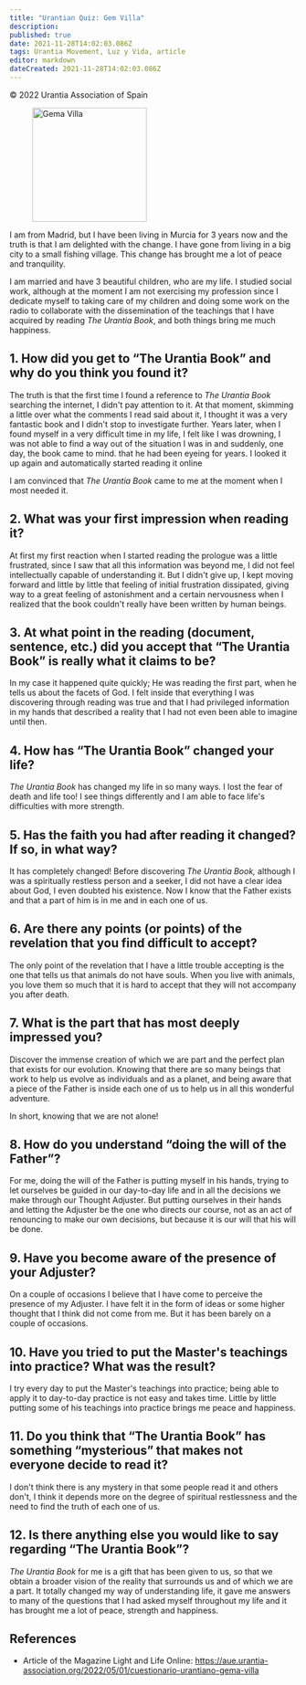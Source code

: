 ```yaml
---
title: "Urantian Quiz: Gem Villa"
description: 
published: true
date: 2021-11-28T14:02:03.086Z
tags: Urantia Movement, Luz y Vida, article
editor: markdown
dateCreated: 2021-11-28T14:02:03.086Z
---
```


<p class="v-card v-sheet theme--light gray lighten-3 px-2">© 2022 Urantia Association of Spain</p>


<figure id="Figure_1" class="image urantiapedia">
<img src="/image/article/Luz_y_Vida/LyV_2022_05/Gema-Villa.jpg" alt="Gema Villa" width="200">
</figure>

I am from Madrid, but I have been living in Murcia for 3 years now and the truth is that I am delighted with the change. I have gone from living in a big city to a small fishing village. This change has brought me a lot of peace and tranquility.

I am married and have 3 beautiful children, who are my life. I studied social work, although at the moment I am not exercising my profession since I dedicate myself to taking care of my children and doing some work on the radio to collaborate with the dissemination of the teachings that I have acquired by reading _The Urantia Book_, and both things bring me much happiness.

## 1. How did you get to “The Urantia Book” and why do you think you found it?

The truth is that the first time I found a reference to _The Urantia Book_ searching the internet, I didn't pay attention to it. At that moment, skimming a little over what the comments I read said about it, I thought it was a very fantastic book and I didn't stop to investigate further. Years later, when I found myself in a very difficult time in my life, I felt like I was drowning, I was not able to find a way out of the situation I was in and suddenly, one day, the book came to mind. that he had been eyeing for years. I looked it up again and automatically started reading it online

I am convinced that _The Urantia Book_ came to me at the moment when I most needed it.

## 2. What was your first impression when reading it?

At first my first reaction when I started reading the prologue was a little frustrated, since I saw that all this information was beyond me, I did not feel intellectually capable of understanding it. But I didn't give up, I kept moving forward and little by little that feeling of initial frustration dissipated, giving way to a great feeling of astonishment and a certain nervousness when I realized that the book couldn't really have been written by human beings.

## 3. At what point in the reading (document, sentence, etc.) did you accept that “The Urantia Book” is really what it claims to be?

In my case it happened quite quickly; He was reading the first part, when he tells us about the facets of God. I felt inside that everything I was discovering through reading was true and that I had privileged information in my hands that described a reality that I had not even been able to imagine until then.

## 4. How has “The Urantia Book” changed your life?

_The Urantia Book_ has changed my life in so many ways. I lost the fear of death and life too! I see things differently and I am able to face life's difficulties with more strength.

## 5. Has the faith you had after reading it changed? If so, in what way?

It has completely changed! Before discovering _The Urantia Book,_ although I was a spiritually restless person and a seeker, I did not have a clear idea about God, I even doubted his existence. Now I know that the Father exists and that a part of him is in me and in each one of us.

## 6. Are there any points (or points) of the revelation that you find difficult to accept?

The only point of the revelation that I have a little trouble accepting is the one that tells us that animals do not have souls. When you live with animals, you love them so much that it is hard to accept that they will not accompany you after death.

## 7. What is the part that has most deeply impressed you?

Discover the immense creation of which we are part and the perfect plan that exists for our evolution. Knowing that there are so many beings that work to help us evolve as individuals and as a planet, and being aware that a piece of the Father is inside each one of us to help us in all this wonderful adventure.

In short, knowing that we are not alone!

## 8. How do you understand “doing the will of the Father”?

For me, doing the will of the Father is putting myself in his hands, trying to let ourselves be guided in our day-to-day life and in all the decisions we make through our Thought Adjuster. But putting ourselves in their hands and letting the Adjuster be the one who directs our course, not as an act of renouncing to make our own decisions, but because it is our will that his will be done.

## 9. Have you become aware of the presence of your Adjuster?

On a couple of occasions I believe that I have come to perceive the presence of my Adjuster. I have felt it in the form of ideas or some higher thought that I think did not come from me. But it has been barely on a couple of occasions.

## 10. Have you tried to put the Master's teachings into practice? What was the result?

I try every day to put the Master's teachings into practice; being able to apply it to day-to-day practice is not easy and takes time. Little by little putting some of his teachings into practice brings me peace and happiness.

## 11. Do you think that “The Urantia Book” has something “mysterious” that makes not everyone decide to read it?

I don't think there is any mystery in that some people read it and others don't, I think it depends more on the degree of spiritual restlessness and the need to find the truth of each one of us.

## 12. Is there anything else you would like to say regarding “The Urantia Book”?

_The Urantia Book_ for me is a gift that has been given to us, so that we obtain a broader vision of the reality that surrounds us and of which we are a part. It totally changed my way of understanding life, it gave me answers to many of the questions that I had asked myself throughout my life and it has brought me a lot of peace, strength and happiness.

## References

- Article of the Magazine Light and Life Online: https://aue.urantia-association.org/2022/05/01/cuestionario-urantiano-gema-villa

